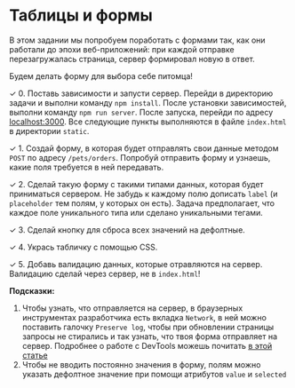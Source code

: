 # Таблицы и формы

В этом задании мы попробуем поработать с формами так, как они работали до эпохи веб-приложений: при каждой отправке перезагружалась страница, сервер формировал новую в ответ.

Будем делать форму для выбора себе питомца!

✓ 0. Поставь зависимости и запусти сервер. Перейди в директорию задачи и выполни команду `npm install`. После установки зависимостей, выполни команду `npm run server`. После запуска, перейди по адресу [localhost:3000](http://localhost:3000). Все следующие пункты выполняются в файле `index.html` в директории `static`.

✓ 1. Создай форму, в которая будет отправлять свои данные методом `POST` по адресу `/pets/orders`. Попробуй отправить форму и узнаешь, какие поля требуется в ней передавать.

✓ 2. Сделай такую форму с такими типами данных, которая будет приниматься сервером. Не забудь к каждому полю дописать `label` (и `placeholder` тем полям, у которых он есть). Задача предполагает, что каждое поле уникального типа или сделано уникальными тегами.

✓ 3. Сделай кнопку для сброса всех значений на дефолтные.

✓ 4. Укрась табличку с помощью CSS.

✓ 5. Добавь валидацию данных, которые отравляются на сервер. Валидацию сделай через сервер, не в `index.html`!

**Подсказки:**

1. Чтобы узнать, что отправляется на сервер, в браузерных инструментах разработчика есть вкладка `Network`, в ней можно поставить галочку `Preserve log`, чтобы при обновлении страницы запросы не стирались и так узнать, что твоя форма отправляет на сервер. Подробнее о работе с DevTools можешь почитать [в этой статье](https://developers.google.com/web/tools/chrome-devtools/network/reference#analyze)
2. Чтобы не вводить постоянно значения в форму, полям можно указать дефолтное значение при помощи атрибутов `value` и `selected`
